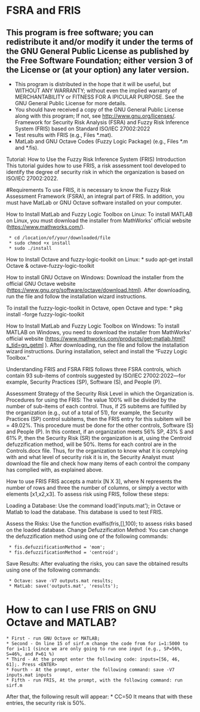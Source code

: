 # FSRA and FRIS
## This program is free software; you can redistribute it and/or modify it under the terms of the GNU General Public License as published by the Free Software Foundation; either version 3 of the License or (at your option) any later version.                               
   *   This program is distributed in the hope that it will be useful,  but WITHOUT ANY WARRANTY; without even the implied warranty of MERCHANTABILITY or FITNESS FOR A IPICULAR PURPOSE.  See the GNU General Public License for more details.                          
   *   You should have received a copy of the GNU General Public License along with this program; If not, see <http://www.gnu.org/licenses/>.
Framework for Security Risk Analysis (FSRA) and Fuzzy Risk 
Inference System (FRIS) based on Standard ISO/IEC
27002:2022
*  Test results with FRIS (e.g., Files *.mat).                                       
*  MatLab and GNU Octave Codes (Fuzzy Logic Package) (e.g., Files *.m and *.fis).           

Tutorial: How to Use the Fuzzy Risk Inference System (FRIS) Introduction
This tutorial guides how to use FRIS, a risk assessment tool developed to identify the degree of security risk in which the organization is based on ISO/IEC 27002:2022.

#Requirements
To use FRIS, it is necessary to know the Fuzzy Risk Assessment Framework (FSRA), an integral part of FRIS. In addition, you must have MatLab or GNU Octave software installed on your computer.

How to Install MatLab and Fuzzy Logic Toolbox on Linux: To install MATLAB on Linux, you must download the installer from MathWorks' official website (https://www.mathworks.com/).

     * cd /location/of/your/downloaded/file
     * sudo chmod +x install
     * sudo ./install

How to Install Octave and fuzzy-logic-toolkit on Linux:
     * sudo apt-get install Octave & octave-fuzzy-logic-toolkit

How to install GNU Octave on Windows:
Download the installer from the official GNU Octave website (https://www.gnu.org/software/octave/download.html). After downloading, run the file and follow the installation wizard instructions.

To install the fuzzy-logic-toolkit in Octave, open Octave and type:
     * pkg install -forge fuzzy-logic-toolkit

How to Install MatLab and Fuzzy Logic Toolbox on Windows: To install MATLAB on Windows, you need to download the installer from MathWorks' official website (https://www.mathworks.com/products/get-matlab.html?s_tid=gn_getml ). After downloading, run the file and follow the installation wizard instructions. During installation, select and install the “Fuzzy Logic Toolbox.”

Understanding FRIS and FSRA
FRIS follows three FSRA controls, which contain 93 sub-items of controls suggested by ISO/IEC 27002:2022—for example, Security Practices (SP), Software (S), and People (P).

Assessment Strategy of the Security Risk Level in which the Organization is.
Procedures for using the FRIS:
The value 100% will be divided by the number of sub-items of each control. Thus, if 25 subitems are fulfilled by the organization (e.g., out of a total of 51), for example, the Security Practices (SP) control subitems, then the FRIS entry for this subitem will be = 49.02%. This procedure must be done for the other controls, Software (S) and People (P). In this context, if an organization meets 56% SP, 43% S and 61% P, then the Security Risk (SR) the organization is at, using the Centroid defuzzification method, will be 50%.
Items for each control are in the Controls.docx file. Thus, for the organization to know what it is complying with and what level of security risk it is in, the Security Analyst must download the file and check how many items of each control the company has complied with, as explained above.

How to use FRIS
FRIS accepts a matrix [N X 3], where N represents the number of rows and three the number of columns, or simply a vector with elements [x1,x2,x3]. To assess risk using FRIS, follow these steps:

Loading a Database: Use the command load('inputs.mat'); in Octave or Matlab to load the database. This database is used to test FRIS.

Assess the Risks: Use the function evalfis(fris,[],100); to assess risks based on the loaded database. Change Defuzzification Method: You can change the defuzzification method using one of the following commands:

     * fis.defuzzificationMethod = 'mom';
     * fis.defuzzificationMethod = 'centroid';


Save Results: After evaluating the risks, you can save the obtained results using one of the following commands:

     * Octave: save -V7 outputs.mat results;
     * MatLab: save('outputs.mat', 'results');

# How to can I use FRIS on GNU Octave and MATLAB?
    * First - run GNU Octave or MATLAB;
    * Second - On line 15 of sirf.m change the code from for i=1:5000 to for i=1:1 (since we are only going to run one input (e.g., SP=56%, S=46%, and P=61 %)
    * Third - At the prompt enter the following code: inputs=[56, 46, 61];. Press <ENTER>
    * Fourth - At the prompt, enter the following command: save -V7 inputs.mat inputs
    * Fifth - run FRIS, At the prompt, with the following command: run sirf.m

After that, the following result will appear:
    * CC=50
It means that with these entries, the security risk is 50%.

